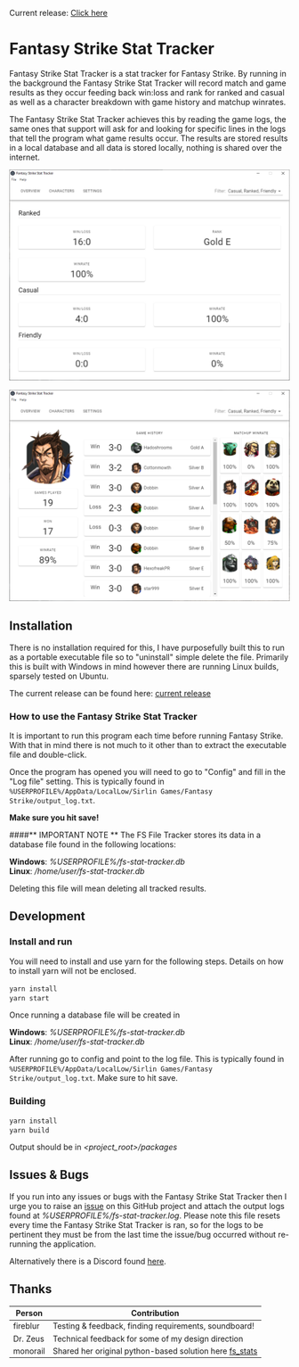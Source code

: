 Current release: [Click here](https://github.com/grimkor/fs-stat-tracker/releases)

# Fantasy Strike Stat Tracker

Fantasy Strike Stat Tracker is a stat tracker for Fantasy Strike. By running in the background the Fantasy Strike Stat Tracker will record match and game results as they occur feeding back win:loss and rank for ranked and casual as well as a character breakdown with game history and matchup winrates.

The Fantasy Strike Stat Tracker achieves this by reading the game logs, the same ones that support will ask for and looking for specific lines in the logs that tell the program what game results occur. The results are stored results in a local database and all data is stored locally, nothing is shared over the internet.

![Screenshot](img/fs-stat-tracker_overview.png)

![Screenshot](img/character-page.png)

## Installation

There is no installation required for this, I have purposefully built this to run as a portable executable file so to "uninstall" simple delete the file.
Primarily this is built with Windows in mind however there are running Linux builds, sparsely tested on Ubuntu.

The current release can be found here: [current release](https://github.com/grimkor/fs-stat-tracker/releases)

### How to use the Fantasy Strike Stat Tracker

It is important to run this program each time before running Fantasy Strike. With that in mind there is not much to it other than to extract the executable file and double-click.

Once the program has opened you will need to go to "Config" and fill in the "Log file" setting. This is typically found in `%USERPROFILE%/AppData/LocalLow/Sirlin Games/Fantasy Strike/output_log.txt`.

**Make sure you hit save!**

####** IMPORTANT NOTE **
The FS File Tracker stores its data in a database file found in the following locations:

**Windows**: _%USERPROFILE%/fs-stat-tracker.db_
\
**Linux**: _/home/user/fs-stat-tracker.db_

Deleting this file will mean deleting all tracked results.

## Development

### Install and run

You will need to install and use yarn for the following steps. Details on how to install yarn will not be enclosed.

`yarn install`
\
`yarn start`

Once running a database file will be created in

**Windows**: _%USERPROFILE%/fs-stat-tracker.db_
\
**Linux**: _/home/user/fs-stat-tracker.db_

After running go to config and point to the log file. This is typically found in `%USERPROFILE%/AppData/LocalLow/Sirlin Games/Fantasy Strike/output_log.txt`. Make sure to hit save.

### Building

`yarn install`
\
`yarn build`

Output should be in _<project_root>/packages_

## Issues & Bugs

If you run into any issues or bugs with the Fantasy Strike Stat Tracker then I urge you to raise an [issue](https://github.com/grimkor/fs-stat-tracker/issues/new) on this GitHub project and attach the output logs found at _%USERPROFILE%/fs-stat-tracker.log_. Please note this file resets every time the Fantasy Strike Stat Tracker is ran, so for the logs to be pertinent they must be from the last time the issue/bug occurred without re-running the application.

Alternatively there is a Discord found [here](https://discord.gg/vtHwm3P).

## Thanks

| Person   | Contribution                                                                                               |
| -------- | ---------------------------------------------------------------------------------------------------------- |
| fireblur | Testing & feedback, finding requirements, soundboard!                                                      |
| Dr. Zeus | Technical feedback for some of my design direction                                                         |
| monorail | Shared her original python-based solution here [fs_stats](https://github.com/undergroundmonorail/fs_stats) |

